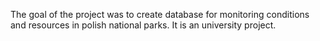 The goal of the project was to create database for monitoring conditions and resources in polish national parks. It is an university project. 
